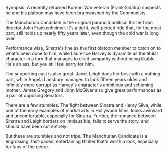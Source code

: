 Synopsis: A recently returned Korean War veteran (Frank Sinatra) suspects he and his platoon may have been brainwashed by the Communists.

The Manchurian Candidate is the original paranoid political thriller from director John Frankenheimer. It's a tight, well-plotted ride that, for the most part, still holds up nearly fifty years later, even though the cold war is long over.

Performance wise, Sinatra's fine as the first platoon member to catch on to what's been done to him, while Laurence Harvey is dynamite as the titular character in a turn that manages to elicit sympathy without being likable. He's an ass, but you still feel sorry for him. 

The supporting cast is also great. Janet Leigh does her best with a nothing part, while Angela Lansbury manages to look fifteen years older and infinitely more corrupt as Harvey's character's ambitious and scheming mother. James Gregory and John McGiver also give great performances as a pair of opposing Senators.

There are a few stumbles. The fight between Sinatra and Henry Silva, while one of the early examples of martial arts in Hollywood films, looks awkward and uncomfortable, especially for Sinatra. Further, the romance between Sinatra and Leigh borders on implausible, fails to serve the story, and should have been cut entirely.

But these are stumbles and not trips. The Manchurian Candidate is a engrossing, fast-paced, entertaining thriller that's worth a look, especially for fans of the genre. 
